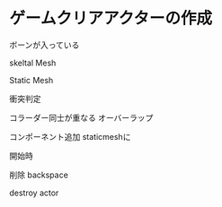 
# ゲームクリアアクターの作成



ボーンが入っている

skeltal Mesh

Static Mesh



衝突判定



コラーダー同士が重なる
オーバーラップ


コンポーネント追加
staticmeshに


開始時


削除
backspace



destroy actor




